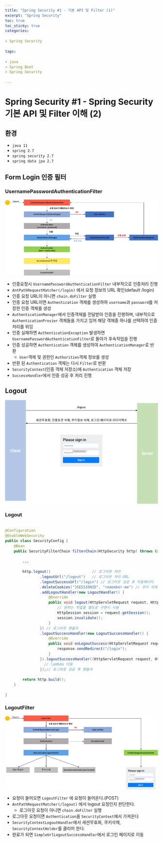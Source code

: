 ```yaml
---
title: "Spring Security #1 - 기본 API 및 Filter (1)"
excerpt: "Spring Security"
toc: true
toc_sticky: true
categories:

- Spring Security

tags:

- java
- Spring Boot
- Spring Security

---
```


# Spring Security #1 - Spring Security 기본 API 및 Filter 이해 (2)

## 환경

- `java 11`
- `spring 2.7`
- `spring security 2.7`
- `spring data jpa 2.7`

## Form Login 인증 필터

### UsernamePasswordAuthenticationFilter

![img](../assets/images/spring_security/01/username_password_authentication_filter.png)

- 인증요청시 `UsernamePasswordAuthenticationFilter` 내부적으로 인증처리 진행
- `AntPathRequestMatcher(/login)` 에서 요청 정보의 URL 확인(default /login)
- 인증 요청 URL이 아니면 `chain.doFilter` 실행
- 인증 요청 URL이면 `Authentication` 객체를 생성하여 `username`과 `password`를 저장한 인증 객체를 생성
- `AuthenticationManager`에서 인증객체를 전달받아 인증을 진행하며, 내부적으로 `AuthenticationProvier` 객체들을 가지고 있어 해당 객체중 하나를 선택하여 인증 처리를 위임
- 인증 실패하면 `AuthenticationException` 발생하면 `UsernamePasswordAuthenticationFilter`로 돌아가 후속작업을 진행
- 인증 성공하면 `Authentication` 객체를 생성하여 `AuthenticationManager`로 반환
    - `User`객체 및 권한인 `Authorities`객체 정보를 생성
- 반환 된 `Authentication` 객체는 다시 `Filter`로 반환
- `SecurityContext`(인증 객체 저장소)에 `Authentication` 객체 저장
- `SuccessHandler`에서 인증 성공 후 처리 진행

## Logout

![img](../assets/images/spring_security/01/form_log_out.png)

### Logout

```java

@Configuration
@EnableWebSecurity
public class SecurityConfig {
    @Bean
    public SecurityFilterChain filterChain(HttpSecurity http) throws Exception {

        ...

        http.logout()                   // 로그아웃 처리
                .logoutUrl("/logout")   // 로그아웃 처리 URL
                .logoutSuccessUrl("/login") // 로그아웃 성공 후 이동페이지
                .deleteCookies("JSESSIONID", "remember-me") // 쿠키 삭제
                .addLogoutHandler(new LogoutHandler() {
                    @Override
                    public void logout(HttpServletRequest request, HttpServletResponse response, Authentication authentication) {
                        // 원하는 작업을 별도로 구현시 사용
                        HttpSession session = request.getSession();
                        session.invalidate();
                    }
                }) // 로그아웃 핸들러
                .logoutSuccessHandler(new LogoutSuccessHandler() {
                    @Override
                    public void onLogoutSuccess(HttpServletRequest request, HttpServletResponse response, Authentication authentication) throws IOException, ServletException {
                        response.sendRedirect("/login");
                    }
                }).logoutSuccessHandler((HttpServletRequest request, HttpServletResponse response, Authentication authentication) -> {
                  // lambda 이용 
                });// 로그아웃 성공 후 핸들러

        return http.build();
    }

}

```

### LogoutFilter

![img](../assets/images/spring_security/01/logout_page_url.png)

- 요청이 들어오면 `LogoutFilter` 에 요청이 들어온다.(POST)
- `AntPathRequestMatcher(/logout)` 에서 logout 요청인지 판단한다.
  - 로그아웃 요청이 아니면 `chain.doFilter` 실행
- 로그아웃 요청이면 `Authentication`을 `SecurityContext`에서 가져온다 
- `SecurityContextLogoutHandler`에서 세션무효화, 쿠키삭제, `SecurityContextHolder`를 클리어 한다.
- 완료가 되면 `SimpleUrlLogoutSuccessHandler`에서 로그인 페이지로 이동